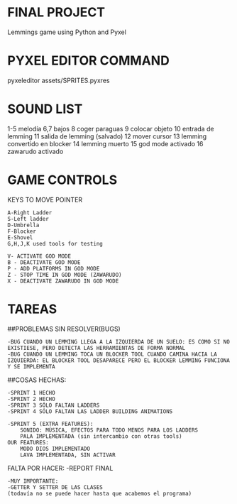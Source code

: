# FINAL PROJECT

Lemmings game using Python and Pyxel

# PYXEL EDITOR COMMAND

pyxeleditor assets/SPRITES.pyxres

# SOUND LIST

1-5 melodía
6,7 bajos
8 coger paraguas
9 colocar objeto
10 entrada de lemming
11 salida de lemming (salvado)
12 mover cursor
13 lemming convertido en blocker
14 lemming muerto
15 god mode activado
16 zawarudo activado

# GAME CONTROLS

KEYS TO MOVE POINTER

    A-Right Ladder
    S-Left ladder
    D-Umbrella
    F-Blocker
    E-Shovel
    G,H,J,K used tools for testing

    V- ACTIVATE GOD MODE
    B - DEACTIVATE GOD MODE
    P - ADD PLATFORMS IN GOD MODE
    Z - STOP TIME IN GOD MODE (ZAWARUDO)
    X - DEACTIVATE ZAWARUDO IN GOD MODE

# TAREAS

##PROBLEMAS SIN RESOLVER(BUGS)

    -BUG CUANDO UN LEMMING LLEGA A LA IZQUIERDA DE UN SUELO: ES COMO SI NO EXISTIESE, PERO DETECTA LAS HERRAMIENTAS DE FORMA NORMAL
    -BUG CUANDO UN LEMMING TOCA UN BLOCKER TOOL CUANDO CAMINA HACIA LA IZQUIERDA: EL BLOCKER TOOL DESAPARECE PERO EL BLOCKER LEMMING FUNCIONA Y SE IMPLEMENTA



##COSAS HECHAS:

    -SPRINT 1 HECHO
    -SPRINT 2 HECHO
    -SPRINT 3 SÓLO FALTAN LADDERS
    -SPRINT 4 SÓLO FALTAN LAS LADDER BUILDING ANIMATIONS

    -SPRINT 5 (EXTRA FEATURES):
        SONIDO: MÚSICA, EFECTOS PARA TODO MENOS PARA LOS LADDERS
        PALA IMPLEMENTADA (sin intercambio con otras tools)
    OUR FEATURES:
        MODO DIOS IMPLEMENTADO
        LAVA IMPLEMENTADA, SIN ACTIVAR

FALTA POR HACER:
    -REPORT FINAL

    -MUY IMPORTANTE:
    -GETTER Y SETTER DE LAS CLASES
    (todavía no se puede hacer hasta que acabemos el programa)
